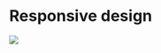 <h1>Responsive design</h1>
<img src="https://github.com/iranziprince01/alu-web-development/assets/116654088/410503af-bc67-4db5-822d-a36fea9d578d">
